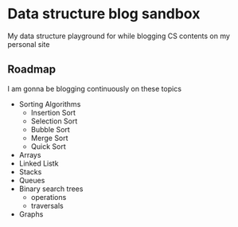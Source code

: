 # Data structure blog sandbox
My data structure playground for while blogging CS contents on my personal site

## Roadmap
I am gonna be blogging continuously on these topics
- Sorting Algorithms
    - Insertion Sort
    - Selection Sort
    - Bubble Sort
    - Merge Sort
    - Quick Sort
- Arrays
- Linked Listk
- Stacks     
- Queues 
- Binary search trees    
    - operations 
    - traversals
- Graphs 

